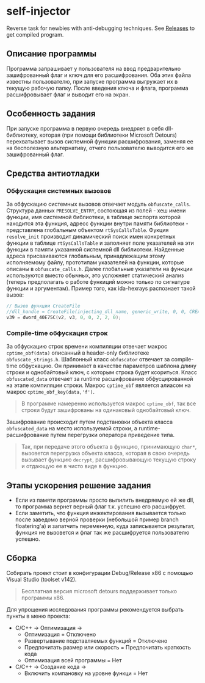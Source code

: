 
# self-injector
Reverse task for newbies with anti-debugging techniques. See [Releases](https://github.com/fuunyaka/self-injector/releases) to get compiled program.

## Описание программы
Программа запрашивает у пользователя на ввод предварительно зашифрованный флаг и ключ для его расшифрования.
Оба этих файла известны пользователю, при запуске программа выгружает их в текущую рабочую папку. 
После введения ключа и флага, программа расшифровывает флаг и выводит его на экран.

## Особенность задания
При запуске программа в первую очередь внедряет в себя dll-библиотеку, которая (при помощи библиотеки Microsoft Detours) перехватывает вызов системной функции расшифрования, заменяя ее на бесполезную альтернативу, отчего пользователю выводится его же зашифрованный флаг.

## Cредства антиотладки

### Обфускация системных вызовов
За обфускацию системных вызовов отвечает модуль `obfuscate_calls`. 
Структура данных `PRESOLVE_ENTRY`, состоющая из полей - хеш имени функции, имя системной библиотеки, в таблице экспорта которой находится эта функция, адресс функции внутри памяти библиотеки - представлена глобальным объектом `rtSysCallsTable`. Фукция `resolve_init` производит динамический поиск имен конкретных функции в таблице `rtSysCallsTable` и заполняет поле указателей на эти функции в памяти указанной системной dll библиотеки. Найденные адреса присваиваются глобальным, принадлежащим этому исполняемому файлу, прототипам указателей на функции, которые описаны в `obfuscate_calls.h`.
Далее глобальные указатели на функции используются вместо обычных, это усложняет статический анализ (теперь предполагать о работе функиций можно только по сигнатуре функции и аргументам).
Пример того, как ida-hexrays распознает такой вызов:
```c
// Вызов функции CreateFile 
//dll_handle = CreateFile(injecting_dll_name, generic_write, 0, 0, CREATE_ALWAYS, FILE_ATTRIBUTE_HIDDEN, 0);
v39 = dword_40E75C(v2, v3, 0, 0, 2, 2, 0);
```

### Compile-time обфускация строк
За обфускацию строк времени компиляции отвечает макрос `cptime_obf(data)` описанный в header-only библиотеке `obfuscate_strings.h`. Шаблонный класс `obfuscator` отвечает за compile-time обфускацию. Он принимает в качестве параметров шаблона  длину строки и однобайтовый ключ, с которым строка будет ксориться.
Класс `obfuscated_data` отвечает за runtime расшифрование обфусцированной на этапе компиляции строки.
Макрос `cptime_obf` является алиасом на макрос `cptime_obf_key(data,'f')`.
> В программе намеренно используется макрос `cptime_obf`, так все строки будут зашифрованы на одинаковый однобайтовый ключ.

Зашифрование происходит путем подстановки объекта класса `obfuscated_data` на место используемой строки, а runtime-расшифрование путем перегрузки оператора приведение типа.
> Так, при передаче этого объекта в функцию, принимающую `char*`, вызовется перегрузка объекта класса, которая в свою очередь вызывает функцию `decrypt`, расшифровывающую текущую строку и отдающую ее в чисто виде в функцию.

## Этапы уcкорения решение задания
* Если из памяти программы просто выпилить внедряемую ей же dll, то программа вернет верный флаг т.к. успешно его расшифрует.
* Если заметить, что функция инжектирования вызывается только после заведомо верной проверки (небольшой пример branch floatering'a) и запатчить переменную, куда записывается результат, функция не вызовется и флаг так же расшифруется пользователю успешно.


## Сборка
Собирать проект стоит в конфигурации Debug/Release x86 с помощью Visual Studio (toolset v142).
> Бесплатная версия microsoft detours поддерживает только программы x86.

Для упрощения исследования программы рекомендуется выбрать пункты в меню проекта:
* С/C++ -> Оптимизация ->
	* Оптимизация = Отключено
	* Развертывание подставляемых функций = Отключено
	* Предпочитать размер или скорость = Предпочитать краткость кода
	* Оптимизация всей программы = Нет
* С/C++ -> Создание кода ->
	* Включить компановку на уровне функци = Нет
